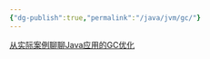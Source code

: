 ```yaml
---
{"dg-publish":true,"permalink":"/java/jvm/gc/"}
---
```


 [从实际案例聊聊Java应用的GC优化](https://tech.meituan.com/2017/12/29/jvm-optimize.html)